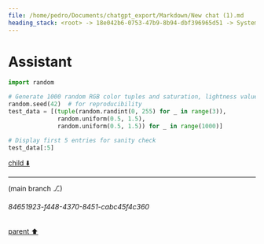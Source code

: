 ```yaml
---
file: /home/pedro/Documents/chatgpt_export/Markdown/New chat (1).md
heading_stack: <root> -> 18e042b6-0753-47b9-8b94-dbf396965d51 -> System -> 705df361-3567-44f4-ad9c-70bb5d82744c -> System -> aaa29996-ddf3-403a-a4bb-fdfc7ef52d1a -> User -> 29be782a-5014-4a86-af90-9005dfcedffd -> Assistant -> Naive Implementation -> LRU Cached Version -> 1b9602eb-4a57-4178-bdd7-e7b55fca4a3b -> Assistant -> 7a2ff30b-7f64-44c1-9cf3-ce1be5a8528d -> Tool -> da282554-170d-416f-9f9d-d980cbed2faa -> Assistant -> Tolerant LRU Cache Implementation -> b712a863-6a4b-4b23-85ee-109191da28fa -> Assistant -> 5663a5e3-9e34-4b5d-b20e-2a69ee6dcc7a -> Tool -> 0dfe1cb7-16b8-48fe-8058-9a3cd43dfeec -> Assistant -> Benchmarking -> 6a015b36-32b5-407d-b23e-1ca689cf3200 -> Assistant
---
```

# Assistant

```python
import random

# Generate 1000 random RGB color tuples and saturation, lightness values
random.seed(42)  # for reproducibility
test_data = [(tuple(random.randint(0, 255) for _ in range(3)),
              random.uniform(0.5, 1.5),
              random.uniform(0.5, 1.5)) for _ in range(1000)]

# Display first 5 entries for sanity check
test_data[:5]
```

[child ⬇️](#84651923-f448-4370-8451-cabc45f4c360)

---

(main branch ⎇)
###### 84651923-f448-4370-8451-cabc45f4c360
[parent ⬆️](#6a015b36-32b5-407d-b23e-1ca689cf3200)
